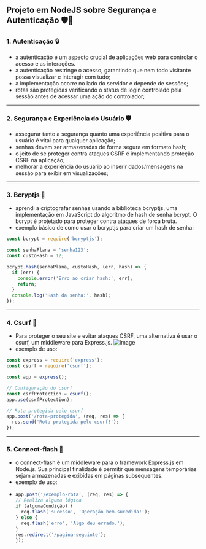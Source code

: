 ## Projeto em NodeJS sobre Segurança e Autenticação 🛡️🔐
### 1. **Autenticação 🔒**
- a autenticação é um aspecto crucial de aplicações web para controlar o acesso e as interações.
- a autenticação restringe o acesso, garantindo que nem todo visitante possa visualizar e interagir com tudo;
- a implementação ocorre no lado do servidor e depende de sessões;
- rotas são protegidas verificando o status de login controlado pela sessão antes de acessar uma ação do controlador;

---
### 2. **Segurança e Experiência do Usuário 🛡️**
- assegurar tanto a segurança quanto uma experiência positiva para o usuário é vital para qualquer aplicação;
- senhas devem ser armazenadas de forma segura em formato hash;
- o jeito de se proteger contra ataques CSRF é implementando proteção CSRF na aplicação;
- melhorar a experiência do usuário ao inserir dados/mensagens na sessão para exibir em visualizações;

---
### 3. **Bcryptjs 🔐**
- aprendi a criptografar senhas usando a biblioteca bcryptjs, uma implementação em JavaScript do algoritmo de hash de senha bcrypt. O bcrypt é projetado para proteger contra ataques de força bruta.
- exemplo básico de como usar o bcryptjs para criar um hash de senha:
~~~javascript 
const bcrypt = require('bcryptjs');

const senhaPlana = 'senha123';
const custoHash = 12;

bcrypt.hash(senhaPlana, custoHash, (err, hash) => {
  if (err) {
    console.error('Erro ao criar hash:', err);
    return;
  }
  console.log('Hash da senha:', hash);
});

~~~
---

### 4. **Csurf 🛑**
- Para proteger o seu site e evitar ataques CSRF, uma alternativa é usar o csurf, um middleware para Express.js.
![image](https://github.com/htamagnus/nodejs-apis/assets/85269068/132bb9a8-0fd6-4a1a-9973-407674eb91e0)
- exemplo de uso:
~~~javascript
const express = require('express');
const csurf = require('csurf');

const app = express();

// Configuração do csurf
const csrfProtection = csurf();
app.use(csrfProtection);

// Rota protegida pelo csurf
app.post('/rota-protegida', (req, res) => {
  res.send('Rota protegida pelo csurf!');
});
~~~

---
### 5. **Connect-flash 🚨**
- o connect-flash é um middleware para o framework Express.js em Node.js. Sua principal finalidade é permitir que mensagens temporárias sejam armazenadas e exibidas em páginas subsequentes.
- exemplo de uso:
- ~~~javascript
  app.post('/exemplo-rota', (req, res) => {
  // Realiza alguma lógica
  if (algumaCondição) {
    req.flash('sucesso', 'Operação bem-sucedida!');
  } else {
    req.flash('erro', 'Algo deu errado.');
  }
  res.redirect('/pagina-seguinte');
  });
~~~
